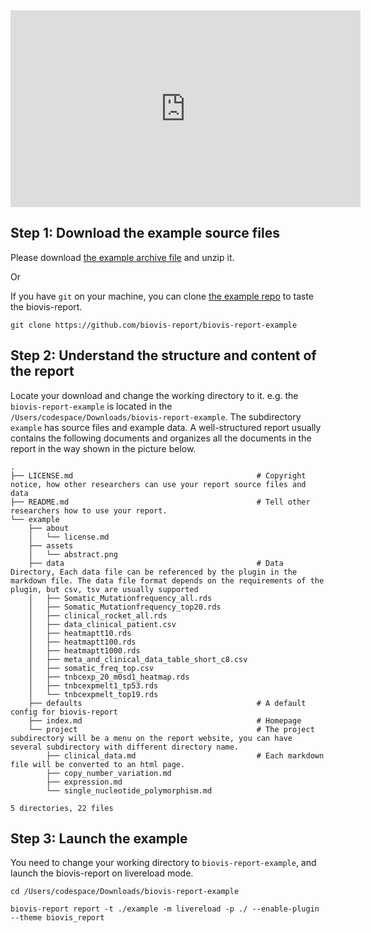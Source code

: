 <iframe width="560" height="315" src="https://www.youtube.com/embed/K21aFUlFMQQ?hl=en" title="YouTube video player" frameborder="0" allow="accelerometer; autoplay; clipboard-write; encrypted-media; gyroscope; picture-in-picture" allowfullscreen></iframe>

## Step 1: Download the example source files

Please download <a href="https://github.com/biovis-report/biovis-report-example/archive/refs/heads/master.zip">the example archive file</a> and unzip it.

Or

If you have `git` on your machine, you can clone [the example repo](https://github.com/biovis-report/biovis-report-example) to taste the biovis-report.

```
git clone https://github.com/biovis-report/biovis-report-example
```

## Step 2: Understand the structure and content of the report

Locate your download and change the working directory to it. e.g. the `biovis-report-example` is located in the `/Users/codespace/Downloads/biovis-report-example`. The subdirectory `example` has source files and example data. A well-structured report usually contains the following documents and organizes all the documents in the report in the way shown in the picture below.

```
.
├── LICENSE.md                                         # Copyright notice, how other researchers can use your report source files and data
├── README.md                                          # Tell other researchers how to use your report.
└── example
    ├── about
    │   └── license.md
    ├── assets
    │   └── abstract.png
    ├── data                                           # Data Directory, Each data file can be referenced by the plugin in the markdown file. The data file format depends on the requirements of the plugin, but csv, tsv are usually supported 
    │   ├── Somatic_Mutationfrequency_all.rds
    │   ├── Somatic_Mutationfrequency_top20.rds
    │   ├── clinical_rocket_all.rds
    │   ├── data_clinical_patient.csv
    │   ├── heatmaptt10.rds
    │   ├── heatmaptt100.rds
    │   ├── heatmaptt1000.rds
    │   ├── meta_and_clinical_data_table_short_c8.csv
    │   ├── somatic_freq_top.csv
    │   ├── tnbcexp_20_m0sd1_heatmap.rds
    │   ├── tnbcexpmelt1_tp53.rds
    │   └── tnbcexpmelt_top19.rds
    ├── defaults                                       # A default config for biovis-report
    ├── index.md                                       # Homepage
    └── project                                        # The project subdirectory will be a menu on the report website, you can have several subdirectory with different directory name.
        ├── clinical_data.md                           # Each markdown file will be converted to an html page.
        ├── copy_number_variation.md
        ├── expression.md
        └── single_nucleotide_polymorphism.md

5 directories, 22 files
```

## Step 3: Launch the example
You need to change your working directory to `biovis-report-example`, and launch the biovis-report on livereload mode.

```
cd /Users/codespace/Downloads/biovis-report-example

biovis-report report -t ./example -m livereload -p ./ --enable-plugin --theme biovis_report
```
